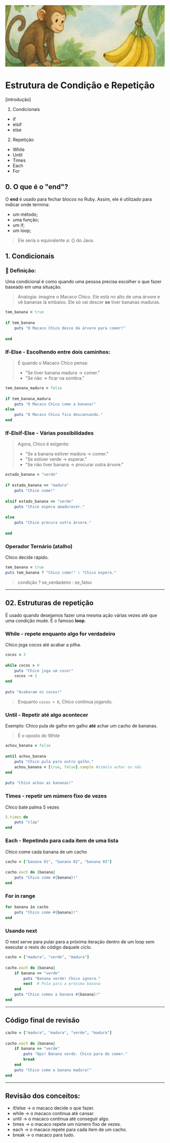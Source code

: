 <div align="center">
    <img src="../../../assets/banner/macaco-chico.jpg" />
</div>

# Estrutura de Condição e Repetição

[introdução]

1. Condicionais
   
- if
- elsif 
- else

2. Repetição

- While
- Until
- Times
- Each
- For

## 0. O que é o "end"?

O **end** é usado para fechar blocos no Ruby. Assim, ele é utilizado para indicar onde termina:
- um método;
- uma função;
- um if;
- um loop;

> Ele seria o equivalente a: {} do Java.

## 1. Condicionais
### 📌 Definição:
Uma condicional é como quando uma pessoa precisa escolher o que fazer baseado em uma situação.
> Analogia: imagine o Macaco Chico. Ele está no alto de uma árvore e vê bananas lá embaixo. Ele só vai descer **se** tiver bananas maduras.

```ruby
tem_banana = true

if tem_banana
    puts "O Macaco Chico desce da árvore para comer!"

end
```

### If-Else - Escolhendo entre dois caminhos:

> É quando o Macaco Chico pensa: 
> - "Se tiver banana madura → comer."
> - "Se não → ficar na sombra."

```ruby
tem_banana_madura = false

if tem_banana_madura
    puts "O Macaco Chico come a banana!"
else
    puts "O Macaco Chico fica descansando."
end
```

### If-Elsif-Else - Várias possibilidades

> Agora, Chico é exigente:
> - "Se a banana estiver madura → comer."  
> - "Se estiver verde → esperar."
> - "Se não tiver banana → procurar outra árvore."

```ruby
estado_banana = "verde"

if estado_banana == "madura"
    puts "Chico come!"

elsif estado_banana == "verde"
    puts "Chico espera amadurecer."

else
    puts "Chico procura outra árvore."

end
```

### Operador Ternário (atalho)

Chico decide rápido.

```ruby
tem_banana = true
puts tem_banana ? "Chico come!" : "Chico espera."
```

> condição ? se_verdadeiro : se_falso

---

## 02. Estruturas de repetição

É usado quando desejamos fazer uma mesma ação várias vezes até que uma condição mude. É o famoso **loop**.

### While - repete enquanto algo for verdadeiro

Chico joga cocos até acabar a pilha.

```ruby
cocos = 3

while cocos > 0
    puts "Chico joga um coco!"
    cocos -= 1
end

puts "Acabaram os cocos!"
```

> Enquanto ```cocos > 0```, Chico continua jogando.

### Until - Repetir até algo acontecer

Exemplo: Chico pula de galho em galho **até** achar um cacho de bananas.

> É o oposto do While

```ruby
achou_banana = false

until achou_banana
    puts "Chico pula para outro galho."
    achou_banana = [true, false].sample #simula achar ou não
end

puts "Chico achou as bananas!"
```

### Times - repetir um número fixo de vezes

Chico bate palma 5 vezes

```ruby
5.times do
    puts "clap"
end
```

### Each - Repetindo para cada item de uma lista

Chico come cada banana de um cacho

```ruby
cacho = ["banana 01", "banana 02", "banana 03"]

cacho.each do |banana|
    puts "Chico come #{banana}!"
end
```

### For in range

```ruby
for banana in cacho
    puts "Chico come #{banana}!"
end
```

### Usando next

O next serve para pular para a próxima iteração dentro de um loop sem executar o resto do código daquele ciclo.

```ruby
cacho = ["madura", "verde", "madura"]

cacho.each do |banana|
    if banana == "verde"
        puts "Banana verde! Chico ignora."
        next  # Pula para a próxima banana
    end
    puts "Chico comeu a banana #{banana}!"
end
```

---

## Código final de revisão

```ruby
cacho = ["madura", "madura", "verde", "madura"]

cacho.each do |banana|
    if banana == "verde"
        puts "Ops! Banana verde. Chico para de comer."
        break
    end
    puts "Chico come a banana madura!"
end
```

---

## Revisão dos conceitos:

- if/else → o macaco decide o que fazer.
- while → o macaco continua até cansar.
- until → o macaco continua até conseguir algo.
- times → o macaco repete um número fixo de vezes.
- each → o macaco repete para cada item de um cacho.
- break → o macaco para tudo.